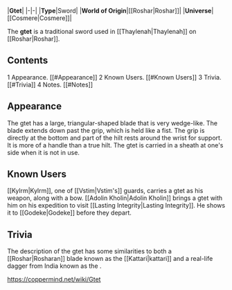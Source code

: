 |**Gtet**|
|-|-|
|**Type**|Sword|
|**World of Origin**|[[Roshar\|Roshar]]|
|**Universe**|[[Cosmere\|Cosmere]]|

The **gtet** is a traditional sword used in [[Thaylenah\|Thaylenah]] on [[Roshar\|Roshar]].

## Contents

1 Appearance. [[#Appearance]] 
2 Known Users. [[#Known Users]] 
3 Trivia. [[#Trivia]] 
4 Notes. [[#Notes]] 


## Appearance
The gtet has a large, triangular-shaped blade that is very wedge-like. The blade extends down past the grip, which is held like a fist. The grip is directly at the bottom and part of the hilt rests around the wrist for support. It is more of a handle than a true hilt. The gtet is carried in a sheath at one's side when it is not in use.

## Known Users
[[Kylrm\|Kylrm]], one of [[Vstim\|Vstim's]] guards, carries a gtet as his weapon, along with a bow.
[[Adolin Kholin\|Adolin Kholin]] brings a gtet with him on his expedition to visit [[Lasting Integrity\|Lasting Integrity]]. He shows it to [[Godeke\|Godeke]] before they depart.

## Trivia
The description of the gtet has some similarities to both a [[Roshar\|Rosharan]] blade known as the [[Kattari\|kattari]] and a real-life dagger from India known as the .


https://coppermind.net/wiki/Gtet